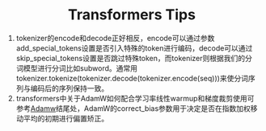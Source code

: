 <center><h1>Transformers Tips</h1></center>

1. tokenizer的encode和decode正好相反，encode可以通过参数add_special_tokens设置是否引入特殊的token进行编码，decode可以通过skip_special_tokens设置是否跳过特殊token，而tokenizer则根据我们的分词模型进行分词比如subword。通常用tokenizer.tokenize(tokenizer.decode(tokenizer.encode(seq)))来使分词序列与编码后的序列保持一致。
2. transformers中关于AdamW如何配合学习率线性warmup和梯度裁剪使用可参考[Adamw](https://huggingface.co/transformers/migration.html)结尾处，AdamW的correct\_bias参数用于决定是否在指数加权移动平均的初期进行偏置矫正。